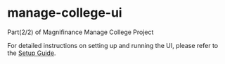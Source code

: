 # manage-college-ui

Part(2/2) of 
Magnifinance Manage College Project

For detailed instructions on setting up and running the UI, please refer to the [Setup Guide](SETUP.md).

